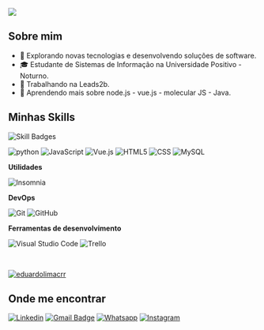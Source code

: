 ![](https://komarev.com/ghpvc/?username=iuricode&color=006bed)

## Sobre mim

- 🤔 Explorando novas tecnologias e desenvolvendo soluções de software.
- 🎓 Estudante de Sistemas de Informação na Universidade Positivo - Noturno.
- 💼 Trabalhando na Leads2b.
- 🌱 Aprendendo mais sobre node.js - vue.js - molecular JS - Java.

## Minhas Skills

![Skill Badges](https://skillicons.dev/icons?i=js,html,css,nodejs,ts,vue,mysql,c,git,github)


![python](    https://img.shields.io/badge/Python-333333?style=flat&logo=python&logoColor=white) 
![JavaScript](https://img.shields.io/badge/-JavaScript-333333?style=flat&logo=javascript)
![Vue.js](https://img.shields.io/badge/Vue.js-333333?style=flat&logo=vue.js&logoColor=white)
![HTML5](https://img.shields.io/badge/-HTML5-333333?style=flat&logo=HTML5)
![CSS](https://img.shields.io/badge/-CSS-333333?style=flat&logo=CSS3&logoColor=1572B6)
![MySQL](https://img.shields.io/badge/-MySQL-333333?style=flat&logo=mysql)

**Utilidades**

![Insomnia](https://img.shields.io/badge/-Insomnia-333333?style=flat&logo=insomnia)

**DevOps**

![Git](https://img.shields.io/badge/-Git-333333?style=flat&logo=git)
![GitHub](https://img.shields.io/badge/-GitHub-333333?style=flat&logo=github)


**Ferramentas de desenvolvimento**

![Visual Studio Code](https://img.shields.io/badge/-Visual%20Studio%20Code-333333?style=flat&logo=visual-studio-code&logoColor=007ACC)
![Trello](https://img.shields.io/badge/-Trello-333333?style=flat&logo=trello&logoColor=007ACC)


<br/>

[![eduardolimacrr](https://github-readme-stats.vercel.app/api/top-langs/?username=eduardolimacrr&hide=html&layout=compact&theme=dark)](https://github.com/anuraghazra/github-readme-stats)

## Onde me encontrar

[![Linkedin](https://img.shields.io/badge/-Linkedin-blue?style=flat-square&logo=Linkedin&logoColor=white)](https://www.linkedin.com/in/eduardo-lima-crr/)
[![Gmail Badge](https://img.shields.io/badge/Gmail-D14836?style=flat&logo=gmail&logoColor=white)](mailto:eduardolimacrr@gmail.com)
[![Whatsapp](https://img.shields.io/badge/WhatsApp-25D366?style=flat&logo=whatsapp&logoColor=white)](https://wa.me/5541997041623)
[![Instagram](https://img.shields.io/badge/Instagram-E4405F?style=flat&logo=instagram&logoColor=white)](https://instagram.com/eduardo_limx) 

